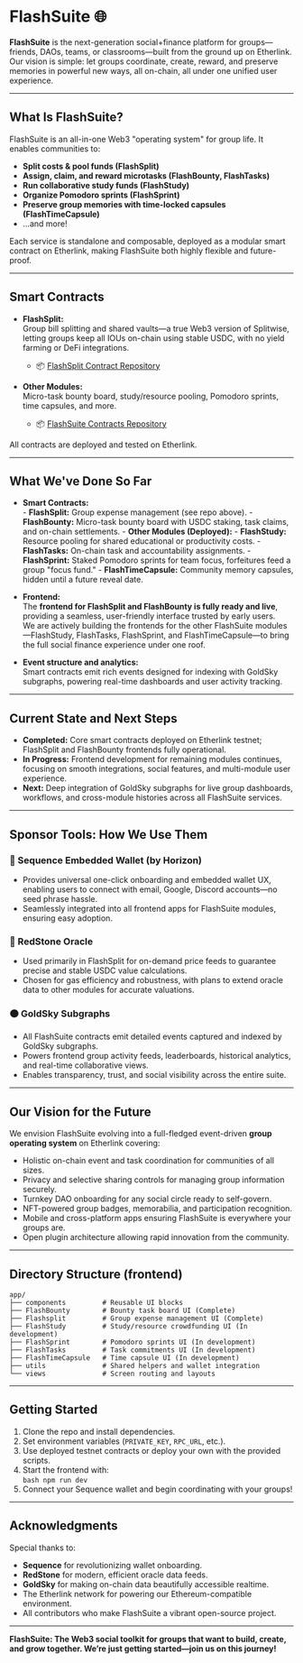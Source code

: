 # FlashSuite 🌐

**FlashSuite** is the next-generation social+finance platform for groups—friends, DAOs, teams, or classrooms—built from the ground up on Etherlink. Our vision is simple: let groups coordinate, create, reward, and preserve memories in powerful new ways, all on-chain, all under one unified user experience.

---

## What Is FlashSuite?

FlashSuite is an all-in-one Web3 "operating system" for group life. It enables communities to:

- **Split costs & pool funds (FlashSplit)**
- **Assign, claim, and reward microtasks (FlashBounty, FlashTasks)**
- **Run collaborative study funds (FlashStudy)**
- **Organize Pomodoro sprints (FlashSprint)**
- **Preserve group memories with time-locked capsules (FlashTimeCapsule)**
- ...and more!

Each service is standalone and composable, deployed as a modular smart contract on Etherlink, making FlashSuite both highly flexible and future-proof.

---

## Smart Contracts

- **FlashSplit:**  
    Group bill splitting and shared vaults—a true Web3 version of Splitwise, letting groups keep all IOUs on-chain using stable USDC, with no yield farming or DeFi integrations.  
    - 📦 [FlashSplit Contract Repository](https://github.com/suhasamaresh/FlashSplit)

- **Other Modules:**  
    Micro-task bounty board, study/resource pooling, Pomodoro sprints, time capsules, and more.  
    - 📦 [FlashSuite Contracts Repository](https://github.com/suhasamaresh/FlashSuite)

All contracts are deployed and tested on Etherlink.

---

## What We've Done So Far

- **Smart Contracts:**  
        - **FlashSplit:** Group expense management (see repo above).
        - **FlashBounty:** Micro-task bounty board with USDC staking, task claims, and on-chain settlements.
        - **Other Modules (Deployed):**
                - **FlashStudy:** Resource pooling for shared educational or productivity costs.
                - **FlashTasks:** On-chain task and accountability assignments.
                - **FlashSprint:** Staked Pomodoro sprints for team focus, forfeitures feed a group "focus fund."
                - **FlashTimeCapsule:** Community memory capsules, hidden until a future reveal date.

- **Frontend:**  
        The **frontend for FlashSplit and FlashBounty is fully ready and live**, providing a seamless, user-friendly interface trusted by early users.  
        We are actively building the frontends for the other FlashSuite modules—FlashStudy, FlashTasks, FlashSprint, and FlashTimeCapsule—to bring the full social finance experience under one roof.

- **Event structure and analytics:**  
        Smart contracts emit rich events designed for indexing with GoldSky subgraphs, powering real-time dashboards and user activity tracking.

---

## Current State and Next Steps

- **Completed:** Core smart contracts deployed on Etherlink testnet; FlashSplit and FlashBounty frontends fully operational.  
- **In Progress:** Frontend development for remaining modules continues, focusing on smooth integrations, social features, and multi-module user experience.  
- **Next:** Deep integration of GoldSky subgraphs for live group dashboards, workflows, and cross-module histories across all FlashSuite services.

---

## Sponsor Tools: How We Use Them

### 🔵 Sequence Embedded Wallet (by Horizon)

- Provides universal one-click onboarding and embedded wallet UX, enabling users to connect with email, Google, Discord accounts—no seed phrase hassle.  
- Seamlessly integrated into all frontend apps for FlashSuite modules, ensuring easy adoption.

### 🔴 RedStone Oracle

- Used primarily in FlashSplit for on-demand price feeds to guarantee precise and stable USDC value calculations.  
- Chosen for gas efficiency and robustness, with plans to extend oracle data to other modules for accurate valuations.

### 🟠 GoldSky Subgraphs

- All FlashSuite contracts emit detailed events captured and indexed by GoldSky subgraphs.  
- Powers frontend group activity feeds, leaderboards, historical analytics, and real-time collaborative views.  
- Enables transparency, trust, and social visibility across the entire suite.

---

## Our Vision for the Future

We envision FlashSuite evolving into a full-fledged event-driven **group operating system** on Etherlink covering:

- Holistic on-chain event and task coordination for communities of all sizes.  
- Privacy and selective sharing controls for managing group information securely.  
- Turnkey DAO onboarding for any social circle ready to self-govern.  
- NFT-powered group badges, memorabilia, and participation recognition.  
- Mobile and cross-platform apps ensuring FlashSuite is everywhere your groups are.  
- Open plugin architecture allowing rapid innovation from the community.

---

## Directory Structure (frontend)

```
app/
├── components         # Reusable UI blocks
├── FlashBounty        # Bounty task board UI (Complete)
├── Flashsplit         # Group expense management UI (Complete)
├── FlashStudy         # Study/resource crowdfunding UI (In development)
├── FlashSprint        # Pomodoro sprints UI (In development)
├── FlashTasks         # Task commitments UI (In development)
├── FlashTimeCapsule   # Time capsule UI (In development)
├── utils              # Shared helpers and wallet integration
└── views              # Screen routing and layouts
```

---

## Getting Started

1. Clone the repo and install dependencies.  
2. Set environment variables (`PRIVATE_KEY`, `RPC_URL`, etc.).  
3. Use deployed testnet contracts or deploy your own with the provided scripts.  
4. Start the frontend with:  
         ```bash
         npm run dev
         ```
5. Connect your Sequence wallet and begin coordinating with your groups!

---

## Acknowledgments

Special thanks to:

- **Sequence** for revolutionizing wallet onboarding.  
- **RedStone** for modern, efficient oracle data feeds.  
- **GoldSky** for making on-chain data beautifully accessible realtime.  
- The Etherlink network for powering our Ethereum-compatible environment.  
- All contributors who make FlashSuite a vibrant open-source project.

---

**FlashSuite: The Web3 social toolkit for groups that want to build, create, and grow together. We’re just getting started—join us on this journey!**